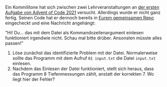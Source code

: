Ein Kommilitone hat sich zwischen zwei Lehrveranstaltungen an [der ersten Aufgabe von Advent of Code 2021](https://adventofcode.com/2021/day/1) versucht. Allerdings wurde er nicht ganz fertig. Seinen Code hat er dennoch bereits in [Eurem gemeinsamen Repo](../../C/advent_of_code) eingecheckt und eine Nachricht angehängt:

"Hi! Du... das mit dem Datei als Kommandozeilenargument einlesen funktioniert irgendwie nicht. Schau mal bitte drüber. Ansonsten müsste alles passen!"

1. Löse zunächst das identifizierte Problem mit der Datei. Normalerweise sollte das Programm mit dem Aufruf `01 input.txt` die Datei `input.txt` einlesen.
1. Nachdem das Einlesen der Datei funktioniert, stellt sich heraus, dass das Programm 8 Tiefenmessungen zählt, anstatt der korrekten 7. Wo liegt hier der Fehler?
